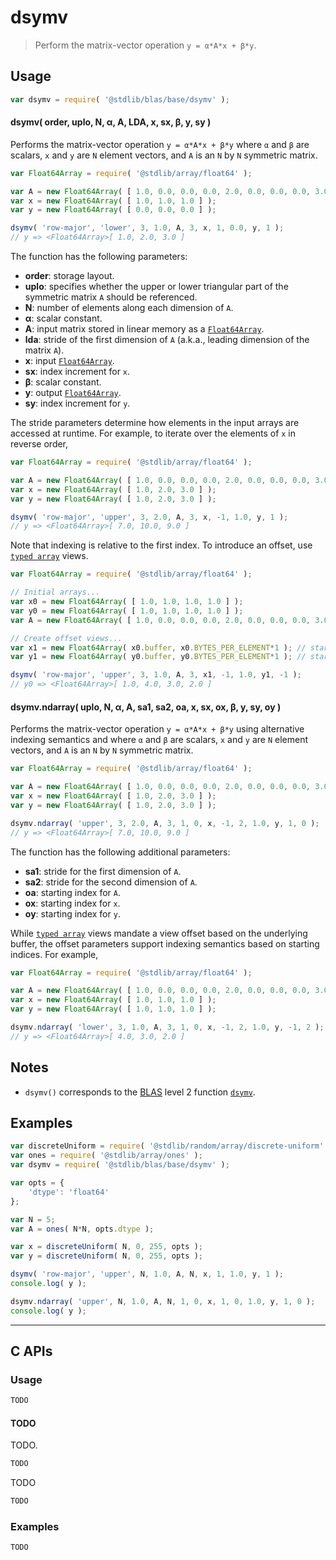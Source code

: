 <!--

@license Apache-2.0

Copyright (c) 2024 The Stdlib Authors.

Licensed under the Apache License, Version 2.0 (the "License");
you may not use this file except in compliance with the License.
You may obtain a copy of the License at

   http://www.apache.org/licenses/LICENSE-2.0

Unless required by applicable law or agreed to in writing, software
distributed under the License is distributed on an "AS IS" BASIS,
WITHOUT WARRANTIES OR CONDITIONS OF ANY KIND, either express or implied.
See the License for the specific language governing permissions and
limitations under the License.

-->

# dsymv

> Perform the matrix-vector operation `y = α*A*x + β*y`.

<section class = "usage">

## Usage

```javascript
var dsymv = require( '@stdlib/blas/base/dsymv' );
```

#### dsymv( order, uplo, N, α, A, LDA, x, sx, β, y, sy )

Performs the matrix-vector operation `y = α*A*x + β*y` where `α` and `β` are scalars, `x` and `y` are `N` element vectors, and `A` is an `N` by `N` symmetric matrix.

```javascript
var Float64Array = require( '@stdlib/array/float64' );

var A = new Float64Array( [ 1.0, 0.0, 0.0, 0.0, 2.0, 0.0, 0.0, 0.0, 3.0 ] );
var x = new Float64Array( [ 1.0, 1.0, 1.0 ] );
var y = new Float64Array( [ 0.0, 0.0, 0.0 ] );

dsymv( 'row-major', 'lower', 3, 1.0, A, 3, x, 1, 0.0, y, 1 );
// y => <Float64Array>[ 1.0, 2.0, 3.0 ]
```

The function has the following parameters:

-   **order**: storage layout.
-   **uplo**: specifies whether the upper or lower triangular part of the symmetric matrix `A` should be referenced.
-   **N**: number of elements along each dimension of `A`.
-   **α**: scalar constant.
-   **A**: input matrix stored in linear memory as a [`Float64Array`][mdn-float64array].
-   **lda**: stride of the first dimension of `A` (a.k.a., leading dimension of the matrix `A`).
-   **x**: input [`Float64Array`][mdn-float64array].
-   **sx**: index increment for `x`.
-   **β**: scalar constant.
-   **y**: output [`Float64Array`][mdn-float64array].
-   **sy**: index increment for `y`.

The stride parameters determine how elements in the input arrays are accessed at runtime. For example, to iterate over the elements of `x` in reverse order,

```javascript
var Float64Array = require( '@stdlib/array/float64' );

var A = new Float64Array( [ 1.0, 0.0, 0.0, 0.0, 2.0, 0.0, 0.0, 0.0, 3.0 ] );
var x = new Float64Array( [ 1.0, 2.0, 3.0 ] );
var y = new Float64Array( [ 1.0, 2.0, 3.0 ] );

dsymv( 'row-major', 'upper', 3, 2.0, A, 3, x, -1, 1.0, y, 1 );
// y => <Float64Array>[ 7.0, 10.0, 9.0 ]
```

Note that indexing is relative to the first index. To introduce an offset, use [`typed array`][mdn-typed-array] views.

<!-- eslint-disable stdlib/capitalized-comments -->

```javascript
var Float64Array = require( '@stdlib/array/float64' );

// Initial arrays...
var x0 = new Float64Array( [ 1.0, 1.0, 1.0, 1.0 ] );
var y0 = new Float64Array( [ 1.0, 1.0, 1.0, 1.0 ] );
var A = new Float64Array( [ 1.0, 0.0, 0.0, 0.0, 2.0, 0.0, 0.0, 0.0, 3.0 ] );

// Create offset views...
var x1 = new Float64Array( x0.buffer, x0.BYTES_PER_ELEMENT*1 ); // start at 2nd element
var y1 = new Float64Array( y0.buffer, y0.BYTES_PER_ELEMENT*1 ); // start at 2nd element

dsymv( 'row-major', 'upper', 3, 1.0, A, 3, x1, -1, 1.0, y1, -1 );
// y0 => <Float64Array>[ 1.0, 4.0, 3.0, 2.0 ]
```

#### dsymv.ndarray( uplo, N, α, A, sa1, sa2, oa, x, sx, ox, β, y, sy, oy )

Performs the matrix-vector operation `y = α*A*x + β*y` using alternative indexing semantics and where `α` and `β` are scalars, `x` and `y` are `N` element vectors, and `A` is an `N` by `N` symmetric matrix.

```javascript
var Float64Array = require( '@stdlib/array/float64' );

var A = new Float64Array( [ 1.0, 0.0, 0.0, 0.0, 2.0, 0.0, 0.0, 0.0, 3.0 ] );
var x = new Float64Array( [ 1.0, 2.0, 3.0 ] );
var y = new Float64Array( [ 1.0, 2.0, 3.0 ] );

dsymv.ndarray( 'upper', 3, 2.0, A, 3, 1, 0, x, -1, 2, 1.0, y, 1, 0 );
// y => <Float64Array>[ 7.0, 10.0, 9.0 ]
```

The function has the following additional parameters:

-   **sa1**: stride for the first dimension of `A`.
-   **sa2**: stride for the second dimension of `A`.
-   **oa**: starting index for `A`.
-   **ox**: starting index for `x`.
-   **oy**: starting index for `y`.

While [`typed array`][mdn-typed-array] views mandate a view offset based on the underlying buffer, the offset parameters support indexing semantics based on starting indices. For example,

```javascript
var Float64Array = require( '@stdlib/array/float64' );

var A = new Float64Array( [ 1.0, 0.0, 0.0, 0.0, 2.0, 0.0, 0.0, 0.0, 3.0 ] );
var x = new Float64Array( [ 1.0, 1.0, 1.0 ] );
var y = new Float64Array( [ 1.0, 1.0, 1.0 ] );

dsymv.ndarray( 'lower', 3, 1.0, A, 3, 1, 0, x, -1, 2, 1.0, y, -1, 2 );
// y => <Float64Array>[ 4.0, 3.0, 2.0 ]
```

</section>

<!-- /.usage -->

<section class="notes">

## Notes

-   `dsymv()` corresponds to the [BLAS][blas] level 2 function [`dsymv`][dsymv].

</section>

<!-- /.notes -->

<section class="examples">

## Examples

<!-- eslint no-undef: "error" -->

```javascript
var discreteUniform = require( '@stdlib/random/array/discrete-uniform' );
var ones = require( '@stdlib/array/ones' );
var dsymv = require( '@stdlib/blas/base/dsymv' );

var opts = {
    'dtype': 'float64'
};

var N = 5;
var A = ones( N*N, opts.dtype );

var x = discreteUniform( N, 0, 255, opts );
var y = discreteUniform( N, 0, 255, opts );

dsymv( 'row-major', 'upper', N, 1.0, A, N, x, 1, 1.0, y, 1 );
console.log( y );

dsymv.ndarray( 'upper', N, 1.0, A, N, 1, 0, x, 1, 0, 1.0, y, 1, 0 );
console.log( y );
```

</section>

<!-- /.examples -->

<!-- C interface documentation. -->

* * *

<section class="c">

## C APIs

<!-- Section to include introductory text. Make sure to keep an empty line after the intro `section` element and another before the `/section` close. -->

<section class="intro">

</section>

<!-- /.intro -->

<!-- C usage documentation. -->

<section class="usage">

### Usage

```c
TODO
```

#### TODO

TODO.

```c
TODO
```

TODO

```c
TODO
```

</section>

<!-- /.usage -->

<!-- C API usage notes. Make sure to keep an empty line after the `section` element and another before the `/section` close. -->

<section class="notes">

</section>

<!-- /.notes -->

<!-- C API usage examples. -->

<section class="examples">

### Examples

```c
TODO
```

</section>

<!-- /.examples -->

</section>

<!-- /.c -->

<!-- Section for related `stdlib` packages. Do not manually edit this section, as it is automatically populated. -->

<section class="related">

</section>

<!-- /.related -->

<!-- Section for all links. Make sure to keep an empty line after the `section` element and another before the `/section` close. -->

<section class="links">

[blas]: http://www.netlib.org/blas

[dsymv]: https://www.netlib.org/lapack/explore-html/db/d17/group__hemv_ga0b20bcf6e94079dce2f3d035798e9738.html#ga0b20bcf6e94079dce2f3d035798e9738

[mdn-float64array]: https://developer.mozilla.org/en-US/docs/Web/JavaScript/Reference/Global_Objects/Float64Array

[mdn-typed-array]: https://developer.mozilla.org/en-US/docs/Web/JavaScript/Reference/Global_Objects/TypedArray

</section>

<!-- /.links -->
